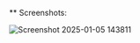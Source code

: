 ** Screenshots:

![Screenshot 2025-01-05 143811](https://github.com/user-attachments/assets/f4ae182f-afcf-45ad-bcca-f26b8d681d11)
